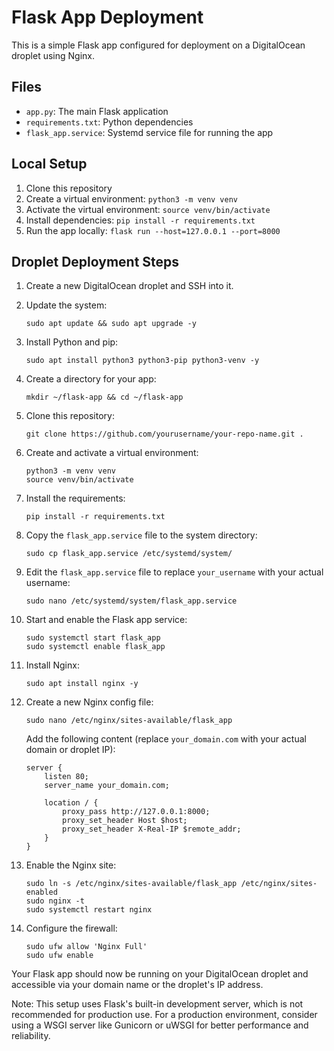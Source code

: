 # Flask App Deployment

This is a simple Flask app configured for deployment on a DigitalOcean droplet using Nginx.

## Files

- `app.py`: The main Flask application
- `requirements.txt`: Python dependencies
- `flask_app.service`: Systemd service file for running the app

## Local Setup

1. Clone this repository
2. Create a virtual environment: `python3 -m venv venv`
3. Activate the virtual environment: `source venv/bin/activate`
4. Install dependencies: `pip install -r requirements.txt`
5. Run the app locally: `flask run --host=127.0.0.1 --port=8000`

## Droplet Deployment Steps

1. Create a new DigitalOcean droplet and SSH into it.

2. Update the system:
   ```
   sudo apt update && sudo apt upgrade -y
   ```

3. Install Python and pip:
   ```
   sudo apt install python3 python3-pip python3-venv -y
   ```

4. Create a directory for your app:
   ```
   mkdir ~/flask-app && cd ~/flask-app
   ```

5. Clone this repository:
   ```
   git clone https://github.com/yourusername/your-repo-name.git .
   ```

6. Create and activate a virtual environment:
   ```
   python3 -m venv venv
   source venv/bin/activate
   ```

7. Install the requirements:
   ```
   pip install -r requirements.txt
   ```

8. Copy the `flask_app.service` file to the system directory:
   ```
   sudo cp flask_app.service /etc/systemd/system/
   ```

9. Edit the `flask_app.service` file to replace `your_username` with your actual username:
   ```
   sudo nano /etc/systemd/system/flask_app.service
   ```

10. Start and enable the Flask app service:
    ```
    sudo systemctl start flask_app
    sudo systemctl enable flask_app
    ```

11. Install Nginx:
    ```
    sudo apt install nginx -y
    ```

12. Create a new Nginx config file:
    ```
    sudo nano /etc/nginx/sites-available/flask_app
    ```
    Add the following content (replace `your_domain.com` with your actual domain or droplet IP):
    ```
    server {
        listen 80;
        server_name your_domain.com;

        location / {
            proxy_pass http://127.0.0.1:8000;
            proxy_set_header Host $host;
            proxy_set_header X-Real-IP $remote_addr;
        }
    }
    ```

13. Enable the Nginx site:
    ```
    sudo ln -s /etc/nginx/sites-available/flask_app /etc/nginx/sites-enabled
    sudo nginx -t
    sudo systemctl restart nginx
    ```

14. Configure the firewall:
    ```
    sudo ufw allow 'Nginx Full'
    sudo ufw enable
    ```

Your Flask app should now be running on your DigitalOcean droplet and accessible via your domain name or the droplet's IP address.

Note: This setup uses Flask's built-in development server, which is not recommended for production use. For a production environment, consider using a WSGI server like Gunicorn or uWSGI for better performance and reliability.